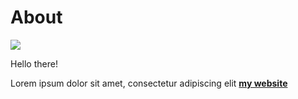 # About

![](/Users/seherkrishna/Documents/Github/mdef4/docs/images/Profilepic.jpg)

Hello there!

Lorem ipsum dolor sit amet, consectetur adipiscing elit **[my website](https://community.emergentfutures.io/courses/5566525/content)**
